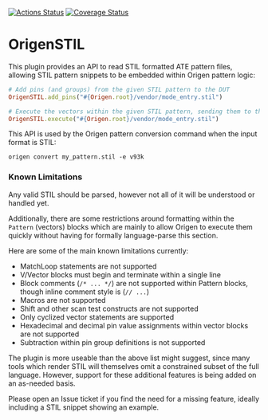 [![Actions Status](https://github.com/Origen-SDK/origen_stil/workflows/Ruby/badge.svg)](https://github.com/Origen-SDK/origen_stil/actions)
[![Coverage Status](https://coveralls.io/repos/github/Origen-SDK/origen_stil/badge.svg?branch=master)](https://coveralls.io/github/Origen-SDK/origen_stil?branch=master)

# OrigenSTIL

This plugin provides an API to read STIL formatted ATE pattern files, allowing STIL pattern snippets to be embedded within Origen pattern logic:

~~~ruby
# Add pins (and groups) from the given STIL pattern to the DUT
OrigenSTIL.add_pins("#{Origen.root}/vendor/mode_entry.stil")

# Execute the vectors within the given STIL pattern, sending them to the current tester
OrigenSTIL.execute("#{Origen.root}/vendor/mode_entry.stil")
~~~

This API is used by the Origen pattern conversion command when the input format is STIL:

~~~text
origen convert my_pattern.stil -e v93k
~~~

### Known Limitations

Any valid STIL should be parsed, however not all of it will be understood or handled yet.

Additionally, there are some restrictions around formatting within the `Pattern` (vectors) blocks which are mainly to allow Origen to execute them quickly without having for formally language-parse this section.

Here are some of the main known limitations currently:

* MatchLoop statements are not supported
* V/Vector blocks must begin and terminate within a single line
* Block comments (`/* ... */`) are not supported within Pattern blocks, though inline comment style is (`// ...`)
* Macros are not supported
* Shift and other scan test constructs are not supported
* Only cyclized vector statements are supported
* Hexadecimal and decimal pin value assignments within vector blocks are not supported
* Subtraction within pin group definitions is not supported

The plugin is more useable than the above list might suggest, since many tools which render STIL will themselves omit a constrained subset of the full language.
However, support for these additional features is being added on an as-needed basis.

Please open an Issue ticket if you find the need for a missing feature, ideally including a STIL snippet showing an example.






